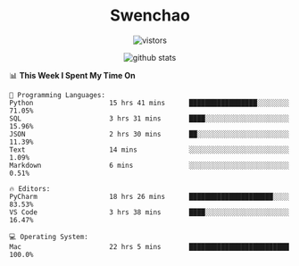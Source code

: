 <h1 align="center">Swenchao</h3>

<p align="center">
  <img src="https://visitor-badge.glitch.me/badge?page_id=Swenchao" alt="vistors" />
</p>

<p align="center">
  <img src="https://github-readme-stats.vercel.app/api?username=Swenchao&count_private=true&show_icons=true&theme=vue-dark&hide_title=true" alt="github stats" />
</p>

<!--START_SECTION:waka-->
📊 **This Week I Spent My Time On** 

```text
💬 Programming Languages: 
Python                   15 hrs 41 mins      █████████████████░░░░░░░░   71.05% 
SQL                      3 hrs 31 mins       ████░░░░░░░░░░░░░░░░░░░░░   15.96% 
JSON                     2 hrs 30 mins       ██░░░░░░░░░░░░░░░░░░░░░░░   11.39% 
Text                     14 mins             ░░░░░░░░░░░░░░░░░░░░░░░░░   1.09% 
Markdown                 6 mins              ░░░░░░░░░░░░░░░░░░░░░░░░░   0.51%

🔥 Editors: 
PyCharm                  18 hrs 26 mins      █████████████████████░░░░   83.53% 
VS Code                  3 hrs 38 mins       ████░░░░░░░░░░░░░░░░░░░░░   16.47%

💻 Operating System: 
Mac                      22 hrs 5 mins       █████████████████████████   100.0%

```


<!--END_SECTION:waka-->
